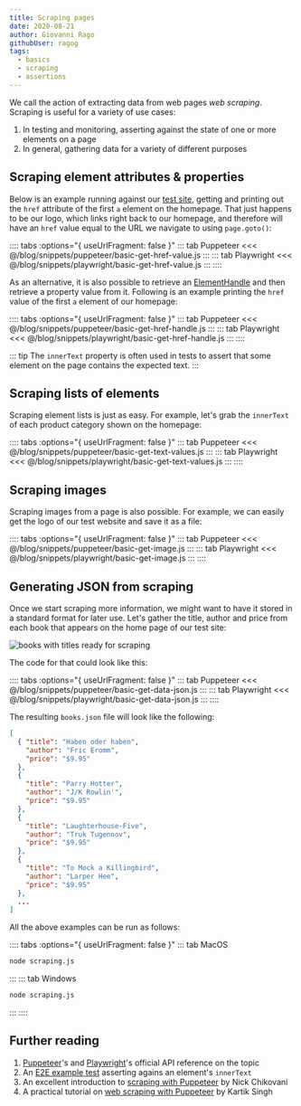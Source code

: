 ```yaml
---
title: Scraping pages
date: 2020-08-21
author: Giovanni Rago
githubUser: ragog
tags: 
  - basics
  - scraping
  - assertions
---
```


We call the action of extracting data from web pages _web scraping_. Scraping is useful for a variety of use cases:

1. In testing and monitoring, asserting against the state of one or more elements on a page
2. In general, gathering data for a variety of different purposes

<!-- more -->

## Scraping element attributes & properties

Below is an example running against our [test site](https://danube-webshop.herokuapp.com), getting and printing out the `href` attribute of the first `a` element on the homepage. That just happens to be our logo, which links right back to our homepage, and therefore will have an `href` value equal to the URL we navigate to using `page.goto()`:

:::: tabs :options="{ useUrlFragment: false }"
::: tab Puppeteer 
<<< @/blog/snippets/puppeteer/basic-get-href-value.js
:::
::: tab Playwright
<<< @/blog/snippets/playwright/basic-get-href-value.js
:::
::::

As an alternative, it is also possible to retrieve an [ElementHandle](https://pptr.dev/#?product=Puppeteer&version=v5.2.1&show=api-class-elementhandle) and then retrieve a property value from it. Following is an example printing the `href` value of the first `a` element of our homepage:

:::: tabs :options="{ useUrlFragment: false }"
::: tab Puppeteer 
<<< @/blog/snippets/puppeteer/basic-get-href-handle.js
:::
::: tab Playwright
<<< @/blog/snippets/playwright/basic-get-href-handle.js
:::
::::

::: tip
The `innerText` property is often used in tests to assert that some element on the page contains the expected text.
:::

## Scraping lists of elements

Scraping element lists is just as easy. For example, let's grab the `innerText` of each product category shown on the homepage:

:::: tabs :options="{ useUrlFragment: false }"
::: tab Puppeteer 
<<< @/blog/snippets/puppeteer/basic-get-text-values.js
:::
::: tab Playwright
<<< @/blog/snippets/playwright/basic-get-text-values.js
:::
::::

## Scraping images

Scraping images from a page is also possible. For example, we can easily get the logo of our test website and save it as a file:

:::: tabs :options="{ useUrlFragment: false }"
::: tab Puppeteer 
<<< @/blog/snippets/puppeteer/basic-get-image.js
:::
::: tab Playwright
<<< @/blog/snippets/playwright/basic-get-image.js
:::
::::

## Generating JSON from scraping

Once we start scraping more information, we might want to have it stored in a standard format for later use. Let's gather the title, author and price from each book that appears on the home page of our test site:

![books with titles ready for scraping](/basics-scraping-1.png)

The code for that could look like this:

:::: tabs :options="{ useUrlFragment: false }"
::: tab Puppeteer 
<<< @/blog/snippets/puppeteer/basic-get-data-json.js
:::
::: tab Playwright
<<< @/blog/snippets/playwright/basic-get-data-json.js
:::
::::

The resulting `books.json` file will look like the following:

```json
[
  { "title": "Haben oder haben",
    "author": "Fric Eromm",
    "price": "$9.95"
  },
  { 
    "title": "Parry Hotter",
    "author": "J/K Rowlin'",
    "price": "$9.95"
  },
  {
    "title": "Laughterhouse-Five",
    "author": "Truk Tugennov",
    "price": "$9.95"
  },
  {
    "title": "To Mock a Killingbird",
    "author": "Larper Hee",
    "price": "$9.95"
  },
  ...
]
```

All the above examples can be run as follows:

:::: tabs :options="{ useUrlFragment: false }"
::: tab MacOS
```sh
node scraping.js
```
:::
::: tab Windows
```sh
node scraping.js
```
:::
::::

## Further reading
1. [Puppeteer](https://pptr.dev/#?product=Puppeteer&version=v5.2.1&show=api-pageevalselector-pagefunction-args)'s and [Playwright](https://playwright.dev/#version=v1.2.1&path=docs%2Fapi.md&q=pageevalselector-pagefunction-arg)'s official API reference on the topic
2. An [E2E example test](e2e-coupon.md) asserting agains an element's `innerText`
3. An excellent introduction to [scraping with Puppeteer](https://www.toptal.com/puppeteer/headless-browser-puppeteer-tutorial) by Nick Chikovani
4. A practical tutorial on [web scraping with Puppeteer](https://blog.datahut.co/web-scraping-headless-browser-puppeteer/) by Kartik Singh